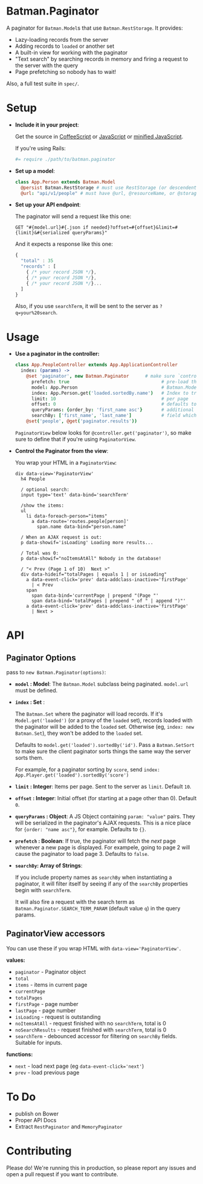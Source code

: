 # Batman.Paginator

A paginator for `Batman.Model`s that use `Batman.RestStorage`. It provides:

- Lazy-loading records from the server
- Adding records to `loaded` or another set
- A built-in view for working with the paginator
- "Text search" by searching records in memory and firing a request to the server with the query
- Page prefetching so nobody has to wait!

Also, a full test suite in `spec/`.

# Setup

- __Include it in your project__:

  Get the source in [CoffeeScript](https://raw.github.com/ministrycentered/batman-paginator/master/dist/batman.paginator.coffee) or [JavaScript](https://raw.github.com/ministrycentered/batman-paginator/master/dist/batman.paginator.js) or [minified JavaScript](https://raw.github.com/ministrycentered/batman-paginator/master/dist/batman.paginator.min.js).

  If you're using Rails:

  ```coffee
  #= require ./path/to/batman.paginator
  ```

- __Set up a model__:

  ```coffee
  class App.Person extends Batman.Model
    @persist Batman.RestStorage # must use RestStorage (or descendent like RailsStorage)
    @url: "api/v1/people" # must have @url, @resourceName, or @storageKey
  ```

- __Set up your API endpoint__:

  The paginator will send a request like this one:

  ```
  GET "#{model.url}#{.json if needed}?offset=#{offset}&limit=#{limit}&#{serialized queryParams}"
  ```
  And it expects a response like this one:

  ```javascript
  {
    "total" : 35
    "records" : [
      { /* your record JSON */},
      { /* your record JSON */},
      { /* your record JSON */}...
    ]
  }
  ```

  Also, if you use `searchTerm`, it will be sent to the server as `?q=your%20search`.

# Usage

- __Use a paginator in the controller:__

  ```coffeescript
  class App.PeopleController extends App.ApplicationController
    index: (params) ->
      @set 'paginator', new Batman.Paginator      # make sure `controller.paginator` is set!
        prefetch: true                                  # pre-load the next page of results
        model: App.Person                               # Batman.Model where it can get the URL
        index: App.Person.get('loaded.sortedBy.name')   # Index to track for pagination
        limit: 10                                       # per page
        offset: 0                                       # defaults to 0
        queryParams: {order_by: 'first_name asc'}       # additional query params for the request to the server
        searchBy: ['first_name', 'last_name']           # field which will be RegExp'ed with `searchTerm`
      @set('people', @get('paginator.results'))
  ```

  `PaginatorView` below looks for `@controller.get('paginator')`, so make sure to define that if you're using `PaginatorView`.

- __Control the Paginator from the view__:

  You wrap your HTML in a `PaginatorView`:

  ```slim
  div data-view='PaginatorView'
    h4 People

    / optional search:
    input type='text' data-bind='searchTerm'

    /show the items:
    ul
      li data-foreach-person="items"
        a data-route='routes.people[person]'
          span.name data-bind="person.name"

    / When an AJAX request is out:
    p data-showif='isLoading' Loading more results...

    / Total was 0:
    p data-showif="noItemsAtAll" Nobody in the database!

    / "< Prev (Page 1 of 10)  Next >"
    div data-hideif="totalPages | equals 1 | or isLoading"
      a data-event-click='prev' data-addclass-inactive='firstPage'
        | < Prev
      span
        span data-bind='currentPage | prepend "(Page "'
        span data-bind='totalPages | prepend " of " | append ")"'
      a data-event-click='prev' data-addclass-inactive='firstPage'
        | Next >
  ```

# API

## Paginator Options

pass to `new Batman.Paginator(options)`:

- __`model` : Model__: The `Batman.Model` subclass being paginated. `model.url` must be defined.
- __`index` : Set__ :

  The `Batman.Set` where the paginator will load records. If it's `Model.get('loaded')` (or a proxy of the `loaded` set), records loaded with the paginator will be added to the `loaded` set. Otherwise (eg, `index: new Batman.Set`), they won't be added to the `loaded` set.

  Defaults to `model.get('loaded').sortedBy('id')`. Pass a `Batman.SetSort` to make sure the client paginator sorts things the same way the server sorts them.

  For example, for a paginator sorting by `score`, send `index: App.Player.get('loaded').sortedBy('score')`

- __`limit` : Integer__: Items per page. Sent to the server as `limit`. Default `10`.
- __`offset` : Integer__: Initial offset (for starting at a page other than 0). Default `0`.
- __`queryParams` : Object__: A JS Object containing `param: "value"` pairs. They will be serialized in the paginator's AJAX requests. This is a nice place for `{order: "name asc"}`, for example. Defaults to `{}`.
- __`prefetch` : Boolean__: If true, the paginator will fetch the _next_ page whenever a new page is displayed. For exampele, going to page 2 will cause the paginator to load page 3. Defaults to `false`.
- __`searchBy`: Array of Strings__:

  If you include property names as `searchBy` when instantiating a paginator, it will filter itself by seeing if any of the `searchBy` properties begin with `searchTerm`.

  It will also fire a request with the search term as `Batman.Paginator.SEARCH_TERM_PARAM` (default value `q`) in the query params.

## PaginatorView accessors

You can use these if you wrap HTML with `data-view='PaginatorView'`.


__values:__

- `paginator` - Paginator object
- `total`
- `items` - items in current page
- `currentPage`
- `totalPages`
- `firstPage` - page number
- `lastPage` - page number
- `isLoading` - request is outstanding
- `noItemsAtAll` - request finished with no `searchTerm`, total is 0
- `noSearchResults` - request finished with `searchTerm`, total is 0
- `searchTerm` - debounced accessor for filtering on `searchBy` fields. Suitable for inputs.

__functions:__

- `next` - load next page (eg `data-event-click='next'`)
- `prev` - load previous page

# To Do

- publish on Bower
- Proper API Docs
- Extract `RestPaginator` and `MemoryPaginator`

# Contributing

Please do! We're running this in production, so please report any issues and open a pull request if you want to contribute.
